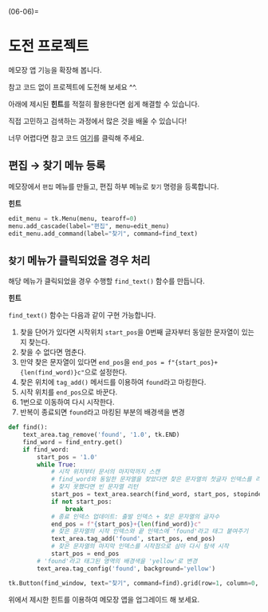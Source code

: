 (06-06)=
# 도전 프로젝트

메모장 앱 기능을 확장해 봅니다.

참고 코드 없이 프로젝트에 도전해 보세요 ^^.

아래에 제시된 **힌트**를 적절히 활용한다면 쉽게 해결할 수 있습니다.

직접 고민하고 검색하는 과정에서 많은 것을 배울 수 있습니다!

너무 어렵다면 참고 코드 [여기](../solutions/ch06_solution.md)를 클릭해 주세요.

## 편집 $\to$ 찾기 메뉴 등록

메모장에서 `편집` 메뉴를 만들고, 편집 하부 메뉴로 `찾기` 명령을 등록합니다.

**힌트**

```python
edit_menu = tk.Menu(menu, tearoff=0)
menu.add_cascade(label="편집", menu=edit_menu)
edit_menu.add_command(label="찾기", command=find_text)
```

## `찾기` 메뉴가 클릭되었을 경우 처리

해당 메뉴가 클릭되었을 경우 수행할 `find_text()` 함수를  만듭니다.

**힌트**

`find_text()` 함수는 다음과 같이 구현 가능합니다.
1. 찾을 단어가 있다면 시작위치 `start_pos`을 0번째 글자부터 동일한 문자열이 있는지 찾는다.
2. 찾을 수 없다면 멈춘다.
3. 만약 찾은 문자열이 있다면 `end_pos`을 `end_pos = f"{start_pos}+{len(find_word)}c"`으로 설정한다.
4. 찾은 위치에 `tag_add()` 메서드를 이용하여 `found`라고 마킹한다.
5. 시작 위치를 `end_pos`으로 바꾼다.
6. 1번으로 이동하여 다시 시작한다.
7. 반복이 종료되면 `found`라고 마킹된 부분의 배경색을 변경

```python
def find():
    text_area.tag_remove('found', '1.0', tk.END)
    find_word = find_entry.get()
    if find_word:
        start_pos = '1.0'
        while True:
            # 시작 위치부터 문서의 마지막까지 스캔
            # find_word와 동일한 문자열을 찾았다면 찾은 문자열의 첫글자 인덱스를 리턴
            # 찾지 못했다면 빈 문자열 리턴
            start_pos = text_area.search(find_word, start_pos, stopindex=tk.END)
            if not start_pos:
                break
            # 종료 인덱스 업데이트: 출발 인덱스 + 찾은 문자열의 글자수
            end_pos = f"{start_pos}+{len(find_word)}c"
            # 찾은 문자열의 시작 인덱스와 끝 인덱스에 'found'라고 태그 붙여주기
            text_area.tag_add('found', start_pos, end_pos)
            # 찾은 문자열의 마지막 인덱스를 시작점으로 삼아 다시 탐색 시작
            start_pos = end_pos
        # 'found'라고 태그된 영역의 배경색을 'yellow'로 변경
        text_area.tag_config('found', background='yellow')

tk.Button(find_window, text="찾기", command=find).grid(row=1, column=0, columnspan=2, pady=5)
```

위에서 제시한 힌트를 이용하여 메모장 앱을 업그레이드 해 보세요.

